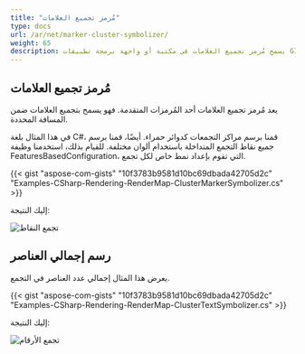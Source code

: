 ```yaml
---
title: "مُرمز تجميع العلامات"
type: docs
url: /ar/net/marker-cluster-symbolizer/
weight: 65
description: يسمح مُرمز تجميع العلامات في مكتبة أو واجهة برمجة تطبيقات GIS C# بتجميع العلامات ضمن مسافة محددة.
---
```


## **مُرمز تجميع العلامات**
يعد مُرمز تجميع العلامات أحد المُرمزات المتقدمة. فهو يسمح بتجميع العلامات ضمن المسافة المحددة.

في هذا المثال بلغة C#، قمنا برسم مراكز التجمعات كدوائر حمراء. أيضًا، قمنا برسم جميع نقاط التجمع المتداخلة باستخدام ألوان مختلفة. للقيام بذلك، استخدمنا وظيفة FeaturesBasedConfiguration، التي تقوم بإعداد نمط خاص لكل تجمع.

{{< gist "aspose-com-gists" "10f3783b9581d10bc69dbada42705d2c" "Examples-CSharp-Rendering-RenderMap-ClusterMarkerSymbolizer.cs" >}}

إليك النتيجة:

![تجمع النقاط](points-cluster.png)

## **رسم إجمالي العناصر**

يعرض هذا المثال إجمالي عدد العناصر في التجمع.

{{< gist "aspose-com-gists" "10f3783b9581d10bc69dbada42705d2c" "Examples-CSharp-Rendering-RenderMap-ClusterTextSymbolizer.cs" >}}

إليك النتيجة:

![تجمع الأرقام](digits-cluster.png)
